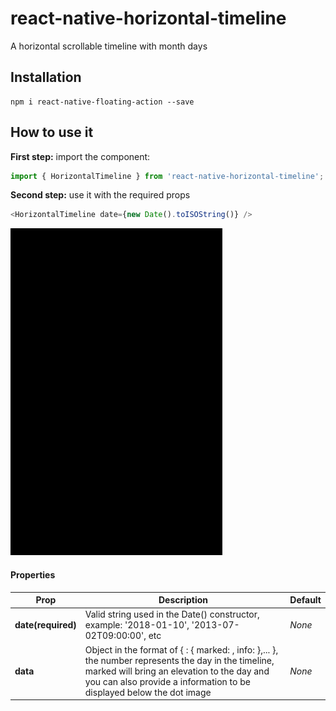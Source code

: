 # react-native-horizontal-timeline

A horizontal scrollable timeline with month days

## Installation

```
npm i react-native-floating-action --save
```

## How to use it

**First step:** import the component:

```javascript
import { HorizontalTimeline } from 'react-native-horizontal-timeline';
```

**Second step:** use it with the required props

```javascript
<HorizontalTimeline date={new Date().toISOString()} />
```

![demo](docs/demo.gif)

#### Properties

| Prop | Description | Default |
|---|---|---|
|**date(required)**|Valid string used in the Date() constructor, example: '2018-01-10', '2013-07-02T09:00:00', etc | *None* |
|**data**|Object in the format of { <number> : { marked: <boolean>, info: <string> },... }, the number represents the day in the timeline, marked will bring an elevation to the day and you can also provide a information to be displayed below the dot image | *None* |
